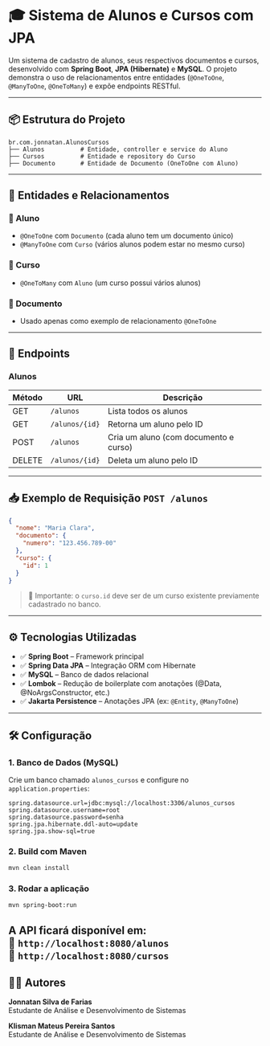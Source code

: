 # 🎓 Sistema de Alunos e Cursos com JPA

Um sistema de cadastro de alunos, seus respectivos documentos e cursos, desenvolvido com **Spring Boot**, **JPA (Hibernate)** e **MySQL**. O projeto demonstra o uso de relacionamentos entre entidades (`@OneToOne`, `@ManyToOne`, `@OneToMany`) e expõe endpoints RESTful.

---

## 📦 Estrutura do Projeto

```
br.com.jonnatan.AlunosCursos
├── Alunos          # Entidade, controller e service do Aluno
├── Cursos          # Entidade e repository do Curso
├── Documento       # Entidade de Documento (OneToOne com Aluno)
```

---

## 🧩 Entidades e Relacionamentos

### 🧑 Aluno
- `@OneToOne` com `Documento` (cada aluno tem um documento único)
- `@ManyToOne` com `Curso` (vários alunos podem estar no mesmo curso)

### 📘 Curso
- `@OneToMany` com `Aluno` (um curso possui vários alunos)

### 📄 Documento
- Usado apenas como exemplo de relacionamento `@OneToOne`

---

## 🔗 Endpoints

### Alunos

| Método | URL           | Descrição                            |
|--------|----------------|----------------------------------------|
| GET    | `/alunos`      | Lista todos os alunos                  |
| GET    | `/alunos/{id}` | Retorna um aluno pelo ID               |
| POST   | `/alunos`      | Cria um aluno (com documento e curso) |
| DELETE | `/alunos/{id}` | Deleta um aluno pelo ID                |

---

## 📥 Exemplo de Requisição `POST /alunos`

```json
{
  "nome": "Maria Clara",
  "documento": {
    "numero": "123.456.789-00"
  },
  "curso": {
    "id": 1
  }
}
```

> 🔔 Importante: o `curso.id` deve ser de um curso existente previamente cadastrado no banco.

---

## ⚙️ Tecnologias Utilizadas

- ✅ **Spring Boot** – Framework principal
- ✅ **Spring Data JPA** – Integração ORM com Hibernate
- ✅ **MySQL** – Banco de dados relacional
- ✅ **Lombok** – Redução de boilerplate com anotações (@Data, @NoArgsConstructor, etc.)
- ✅ **Jakarta Persistence** – Anotações JPA (ex: `@Entity`, `@ManyToOne`)

---

## 🛠️ Configuração

### 1. Banco de Dados (MySQL)

Crie um banco chamado `alunos_cursos` e configure no `application.properties`:

```properties
spring.datasource.url=jdbc:mysql://localhost:3306/alunos_cursos
spring.datasource.username=root
spring.datasource.password=senha
spring.jpa.hibernate.ddl-auto=update
spring.jpa.show-sql=true
```

### 2. Build com Maven

```bash
mvn clean install
```

### 3. Rodar a aplicação

```bash
mvn spring-boot:run
```

A API ficará disponível em:  
📍 `http://localhost:8080/alunos` <br>
📍 `http://localhost:8080/cursos`
---

## 👨‍💻 Autores

**Jonnatan Silva de Farias**  
Estudante de Análise e Desenvolvimento de Sistemas

**Klisman Mateus Pereira Santos**  
Estudante de Análise e Desenvolvimento de Sistemas


